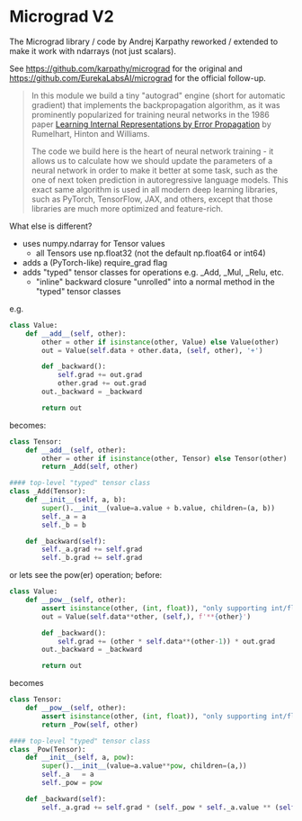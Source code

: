 

# Micrograd V2

The Micrograd library / code by Andrej Karpathy reworked / extended
to make it work with ndarrays (not just scalars).

See <https://github.com/karpathy/micrograd> for the original 
and <https://github.com/EurekaLabsAI/micrograd> for the official follow-up.


> In this module we build a tiny "autograd" engine (short for automatic gradient) that 
> implements the backpropagation algorithm, as it was prominently popularized 
> for training neural networks in the 1986 paper [Learning Internal Representations by Error Propagation](https://stanford.edu/~jlmcc/papers/PDP/Volume%201/Chap8_PDP86.pdf) by Rumelhart, Hinton and Williams. 
>
> The code we build here is the heart of neural network training - it allows us to calculate
> how we should update the parameters of a neural network in order to make it better at some
> task, such as the one of next token prediction in autoregressive language models. This exact
> same algorithm is used in all modern deep learning libraries, such as PyTorch, TensorFlow,
> JAX, and others, except that those libraries are much more optimized and feature-rich.



What else is different?

- uses numpy.ndarray for Tensor values
  - all Tensors use np.float32 (not the default np.float64 or int64)
- adds a (PyTorch-like) require_grad flag
- adds "typed" tensor classes for operations e.g. _Add, _Mul, _Relu, etc.
  -  "inline" backward closure "unrolled" into a normal method in 
      the "typed" tensor classes

e.g.

``` python
class Value:
    def __add__(self, other):
        other = other if isinstance(other, Value) else Value(other)
        out = Value(self.data + other.data, (self, other), '+')

        def _backward():
            self.grad += out.grad
            other.grad += out.grad
        out._backward = _backward

        return out
```


becomes:

``` python
class Tensor:
    def __add__(self, other):
        other = other if isinstance(other, Tensor) else Tensor(other)
        return _Add(self, other)

#### top-level "typed" tensor class
class _Add(Tensor):
    def __init__(self, a, b):
        super().__init__(value=a.value + b.value, children=(a, b))
        self._a = a
        self._b = b

    def _backward(self):
        self._a.grad += self.grad 
        self._b.grad += self.grad 
```


or lets see the pow(er) operation; before:

``` python
class Value:
    def __pow__(self, other):
        assert isinstance(other, (int, float)), "only supporting int/float powers for now"
        out = Value(self.data**other, (self,), f'**{other}')

        def _backward():
            self.grad += (other * self.data**(other-1)) * out.grad
        out._backward = _backward

        return out
```

becomes

``` python
class Tensor:
    def __pow__(self, other):
        assert isinstance(other, (int, float)), "only supporting int/float powers for now"
        return _Pow(self, other)

#### top-level "typed" tensor class
class _Pow(Tensor):
    def __init__(self, a, pow):
        super().__init__(value=a.value**pow, children=(a,))
        self._a   = a
        self._pow = pow

    def _backward(self):
        self._a.grad += self.grad * (self._pow * self._a.value ** (self._pow-1))
```


